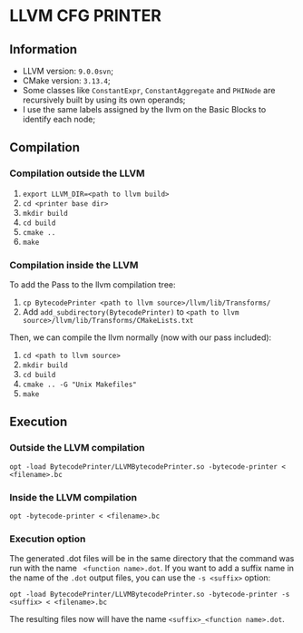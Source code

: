 # LLVM CFG PRINTER

## Information

* LLVM version: `9.0.0svn`;
* CMake version: `3.13.4`;
* Some classes like `ConstantExpr`, `ConstantAggregate` and `PHINode` are recursively built by using its own operands;
* I use the same labels assigned by the llvm on the Basic Blocks to identify each node;

## Compilation

### Compilation outside the LLVM

1. `export LLVM_DIR=<path to llvm build>`
1. `cd <printer base dir>`
1. `mkdir build`
1. `cd build`
1. `cmake ..`
1. `make`

### Compilation inside the LLVM

To add the Pass to the llvm compilation tree:

1. `cp BytecodePrinter <path to llvm source>/llvm/lib/Transforms/`
1. Add `add_subdirectory(BytecodePrinter)` to `<path to llvm source>/llvm/lib/Transforms/CMakeLists.txt`

Then, we can compile the llvm normally (now with our pass included):

1. `cd <path to llvm source>`
1. `mkdir build`
1. `cd build`
1. `cmake .. -G "Unix Makefiles"`
1. `make`

## Execution

### Outside the LLVM compilation

`opt -load BytecodePrinter/LLVMBytecodePrinter.so -bytecode-printer < <filename>.bc`

### Inside the LLVM compilation

`opt -bytecode-printer < <filename>.bc`

### Execution option

The generated .dot files will be in the same directory that the command was run with the name `
<function name>.dot`. If you want to add a suffix name in the name of the `.dot` output files, you can use the `-s <suffix>` option:

`opt -load BytecodePrinter/LLVMBytecodePrinter.so -bytecode-printer -s <suffix> < <filename>.bc`

The resulting files now will have the name `<suffix>_<function name>.dot`. 
